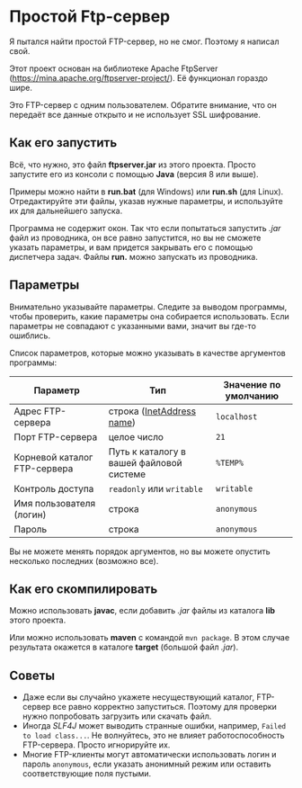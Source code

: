 # Простой Ftp-сервер
Я пытался найти простой FTP-сервер, но не смог. Поэтому я написал свой.

Этот проект основан на библиотеке Apache FtpServer (https://mina.apache.org/ftpserver-project/).
Её функционал гораздо шире.

Это FTP-сервер с одним пользователем. Обратите внимание, что он передаёт все данные открыто и не использует SSL шифрование.

## Как его запустить
Всё, что нужно, это файл **ftpserver.jar** из этого проекта.
Просто запустите его из консоли с помощью **Java** (версия 8 или выше).

Примеры можно найти в **run.bat** (для Windows) или **run.sh** (для Linux).
Отредактируйте эти файлы, указав нужные параметры, и используйте их для дальнейшего запуска.

Программа не содержит окон. Так что если попытаться запустить *.jar* файл из проводника, он все равно запустится, но вы не сможете указать параметры, и вам придется закрывать его с помощью диспетчера задач.
Файлы **run.** можно запускать из проводника.

## Параметры

Внимательно указывайте параметры. Следите за выводом программы, чтобы проверить, какие параметры она собирается использовать. Если параметры не совпадают с указанными вами, значит вы где-то ошиблись.

Список параметров, которые можно указывать в качестве аргументов программы:

| Параметр | Тип | Значение по умолчанию |
| ------------------------- | --------- | -------------- |
| Адрес FTP-сервера | строка ([InetAddress name](https://docs.oracle.com/javase/8/docs/api/java/net/InetAddress.html#getByName-java.lang.String-)) | `localhost` |
| Порт FTP-сервера | целое число | `21` |
| Корневой каталог FTP-сервера | Путь к каталогу в вашей файловой системе | `%TEMP%` |
| Контроль доступа | `readonly` или `writable` | `writable` |
| Имя пользователя (логин) | строка | `anonymous` |
| Пароль | строка | `anonymous` |

Вы не можете менять порядок аргументов, но вы можете опустить несколько последних (возможно все).

## Как его скомпилировать

Можно использовать **javac**, если добавить *.jar* файлы из каталога **lib** этого проекта.

Или можно использовать **maven** с командой `mvn package`. В этом случае результата окажется в каталоге **target** (большой файл *.jar*).

## Советы

* Даже если вы случайно укажете несуществующий каталог, FTP-сервер все равно корректно запуститься. Поэтому для проверки нужно попробовать загрузить или скачать файл.
* Иногда *SLF4J* может выводить странные ошибки, например, `Failed to load class...`. Не волнуйтесь, это не влияет работоспособность FTP-сервера. Просто игнорируйте их.
* Многие FTP-клиенты могут автоматически использовать логин и пароль `anonymous`, если указать анонимный режим или оставить соответствующие поля пустыми.
